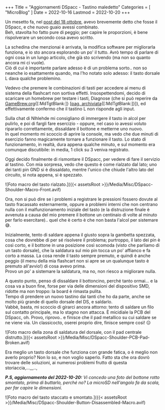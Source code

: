 +++
Title = "Aggiornamenti DSpacc - Tastino maledetto"
Categories = [ "MicroBlog" ]
Date = 2022-10-16
Lastmod = 2022-10-20
+++

Un mesetto fa, nel [post del 18 ottobre](./2022-09-18-Quando-Metto-Mano-Io-Spacc.html), avevo brevemente detto che fosse il DSpacc, e che nuovo guaio avessi combinato.  
Beh, stavolta ho fatto pure di peggio; per capire le proporzioni, è bene rispolverare un secondo cosa avevo scritto.

La schedina che menzionai è arrivata, la modifica software per migliorarla funziona, e io sto ancora esplorando un po' il tutto. Avrò tempo di parlare di ogni cosa in un lungo articolo, che già sto scrivendo (ma non so quanto ancora mi ci vuole).  
Ciò di cui è importante parlare adesso è di un problema sorto.. non so neanche io esattamente quando, ma l'ho notato solo adesso: il tasto dorsale L dava qualche problemino.

Vedevo che premere le combinazioni di tasti per accedere ai menu di sistema della flashcart non sortiva effetti. Insospettendomi, decido di scaricare un homebrew per testare i tasti, Diagnose (che si può reperire da [GameBrew.org](https://www.gamebrew.org/wiki/Diagnose){[:MdTgtBlank:]} [[pag. archiviata](https://web.archive.org/web/20220818023822/https://www.gamebrew.org/wiki/Diagnose){[:MdTgtBlank:]}]), ed effettivamente confermo che il tastino L non risponde agli input.

Sulla chat di Nlhlehde mi consigliano di immergere il tasto in alcol per pulirlo, e poi di fargli fare esercizio - oppure, nel caso io avessi voluto ripararlo correttamente, dissaldare il bottone e metterne uno nuovo.  
In quel momento mi scoccio di aprire la console, ma vedo che due minuti di esercizio fanno magicamente tornare a funzionare il tasto. Lo stato di funzionamento, in realtà, dura appena qualche minuto, e sul momento era comunque discutibile: in media, 1 click su 3 veniva registrato.

Oggi decido finalmente di rismontare il DSpacc, per vedere di fare il servizio al tastino. Con mia sorpresa, vedo che questo è come rialzato dal lato; uno dei tanti pin GND si è dissaldato, mentre l'unico che chiude l'altro lato del circuito, si nota appena, si è spezzato.

![Foto macro del tasto rialzato.]({{< assetsRoot >}}/Media/Misc/DSpacc-Shoulder-Macro-Front.avif)

Ora, non si può dire se i problemi a registrare le pressioni fossero dovute al tasto fracassato esternamente, oppure a problemi interni che non centrano nulla con il malfunzionamento iniziale del tasto (e la distruzione finale è avvenuta a causa del mio premere il bottone un centinaio di volte al minuto per farlo esercitare).. quel che è certo è che non basta l'alcol per sistemare 😅.

Inizialmente, tento di saldare appena il giusto sopra la gambetta spezzata, cosa che dovrebbe di per sé risolvere il problema; purtroppo, il lato dei pin è così corto, e il bottone in una posizione così scomoda (visto che parliamo di un tasto dorsale), che la saldatura sul mio pin tocca un po' affianco e fa corto a massa. La cosa rende il tasto sempre premuto, e quindi è anche peggio (il menu della mia flashcart non si apre se un qualunque tasto è premuto all'avvio!) di cosa avevo prima.  
Provo un po' a sistemare la saldatura, ma no, non riesco a migliorare nulla.

A questo punto, penso di dissaldare il bottoncino, perché tanto ormai... e la cosa va a buon fine, forse per via delle dimensioni del dispositivo SMD, ridotte ma non troppo: la board è rimasta pulita.  
Tempo di prendere un nuovo tastino dai tanti che ho da parte, anche se molto più grande di quello dorsale del DS, e saldarlo.  
Vabbè, basta, mi scoccio di girarci ancora attorno: tento di saldare un filo sul contatto principale, ma lo stagno non attacca. È micidiale la PCB del DSpacc, oh. Provo, riprovo.. e finisce che il pad metallico su cui saldare se ne viene via. Un classicocto, oserei proprio dire, finisce sempre così! 😑

![Foto macro della zona di saldatura del dorsale, con il pad centrale distrutto.]({{< assetsRoot >}}/Media/Misc/DSpacc-Shoulder-PCB-Pad-Broken.avif)

Era meglio un tasto dorsale che funziona con grande fatica, o è meglio non averlo proprio? Non lo so, e non voglio saperlo. Fatto sta che ora dovrò trovare delle soluzioni, ai numerosi problemi frutto di questa storiaccia,...,,,..,

_**P.S, aggiornamento del 2022-10-20:** Vi concedo una foto del bottone rotto smontato, prima di buttarlo, perché no? La microSD nell'angolo fa da scala, per far capire le dimensioni._

![Foto macro del tasto staccato e smontato.]({{< assetsRoot >}}/Media/Misc/DSpacc-Shoulder-Button-Disassembled-Macro.avif)
